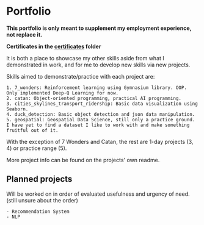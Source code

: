 # Portfolio

**This portfolio is only meant to supplement my employment experience, not replace it.**

**Certificates in the [certificates](certificates) folder**

It is both a place to showcase my other skills aside from what I demonstrated in work, and for me to develop new skills via new projects.

Skills aimed to demonstrate/practice with each project are:

    1. 7_wonders: Reinforcement learning using Gymnasium library. OOP. Only implemented Deep-Q Learning for now.
    2. catan: Object-oriented programming, practical AI programming.
    3. cities_skylines_transport_ridership: Basic data visualization using Seaborn.
    4. duck_detection: Basic object detection and json data manipulation.
    5. geospatial: Geospatial Data Science, still only a practice ground. I have yet to find a dataset I like to work with and make something fruitful out of it.

With the exception of 7 Wonders and Catan, the rest are 1-day projects (3, 4) or practice range (5).

More project info can be found on the projects' own readme.

## Planned projects

Will be worked on in order of evaluated usefulness and urgency of need. (still unsure about the order)

    - Recommendation System
    - NLP
